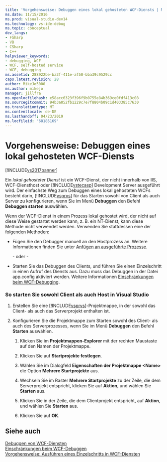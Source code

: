 ```yaml
---
title: 'Vorgehensweise: Debuggen eines lokal gehosteten WCF-Diensts | Microsoft-Dokumentation'
ms.date: 11/15/2016
ms.prod: visual-studio-dev14
ms.technology: vs-ide-debug
ms.topic: conceptual
dev_langs:
- FSharp
- VB
- CSharp
- C++
helpviewer_keywords:
- debugging, WCF
- WCF, self-hosted service
- WCF, debugging
ms.assetid: 288922be-ba3f-411e-af50-bba39c9529cc
caps.latest.revision: 28
author: MikeJo5000
ms.author: mikejo
manager: jillfra
ms.openlocfilehash: e58acc6323f396f9b0755e84b369ce0fdf413c08
ms.sourcegitcommit: 94b3a052fb1229c7e7f8804b09c1d403385c7630
ms.translationtype: MT
ms.contentlocale: de-DE
ms.lasthandoff: 04/23/2019
ms.locfileid: "68185169"
---
```

# <a name="how-to-debug-a-self-hosted-wcf-service"></a>Vorgehensweise: Debuggen eines lokal gehosteten WCF-Diensts
[!INCLUDE[vs2017banner](../includes/vs2017banner.md)]

Ein *lokal gehosteter Dienst* ist ein WCF-Dienst, der nicht innerhalb von IIS, WCF-Diensthost oder [!INCLUDE[vstecasp](../includes/vstecasp-md.md)] Development Server ausgeführt wird. Der einfachste Weg zum Debuggen eines lokal gehosteten WCFs besteht darin, [!INCLUDE[vsprvs](../includes/vsprvs-md.md)] für das Starten sowohl von Client als auch Server zu konfigurieren, wenn Sie im Menü **Debuggen** den Befehl **Debuggen starten** auswählen.  
  
 Wenn der WCF-Dienst in einem Prozess lokal gehostet wird, der nicht auf diese Weise gestartet werden kann, z. B. ein NT-Dienst, kann diese Methode nicht verwendet werden. Verwenden Sie stattdessen eine der folgenden Methoden:  
  
- Fügen Sie den Debugger manuell an den Hostprozess an. Weitere Informationen finden Sie unter [Anfügen an ausgeführte Prozesse](../debugger/attach-to-running-processes-with-the-visual-studio-debugger.md).  
  
     \- oder -  
  
- Starten Sie das Debuggen des Clients, und führen Sie einen Einzelschritt in einen Aufruf des Diensts aus. Dazu muss das Debuggen in der Datei app.config aktiviert werden. Weitere Informationen [Einschränkungen beim WCF-Debugging](../debugger/limitations-on-wcf-debugging.md).  
  
### <a name="to-start-both-client-and-host-from-visual-studio"></a>So starten Sie sowohl Client als auch Host in Visual Studio  
  
1. Erstellen Sie eine [!INCLUDE[vsprvs](../includes/vsprvs-md.md)]-Projektmappe, in der sowohl das Client- als auch das Serverprojekt enthalten ist.  
  
2. Konfigurieren Sie die Projektmappe zum Starten sowohl des Client- als auch des Serverprozesses, wenn Sie im Menü **Debuggen** den Befehl **Starten** auswählen.  
  
    1. Klicken Sie im **Projektmappen-Explorer** mit der rechten Maustaste auf den Namen der Projektmappe.  
  
    2. Klicken Sie auf **Startprojekte festlegen**.  
  
    3. Wählen Sie im Dialogfeld **Eigenschaften der Projektmappe \<Name>** die Option **Mehrere Startprojekte** aus.  
  
    4. Wechseln Sie im Raster **Mehrere Startprojekte** zu der Zeile, die dem Serverprojekt entspricht, klicken Sie auf **Aktion**, und wählen Sie **Starten** aus.  
  
    5. Klicken Sie in der Zeile, die dem Clientprojekt entspricht, auf **Aktion**, und wählen Sie **Starten** aus.  
  
    6. Klicken Sie auf **OK**.  
  
## <a name="see-also"></a>Siehe auch  
 [Debuggen von WCF-Diensten](../debugger/debugging-wcf-services.md)   
 [Einschränkungen beim WCF-Debuggen](../debugger/limitations-on-wcf-debugging.md)   
 [Vorgehensweise: Ausführen eines Einzelschritts in WCF-Diensten](../debugger/how-to-step-into-wcf-services.md)
